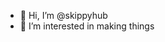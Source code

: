 - 👋 Hi, I’m @skippyhub
- 👀 I’m interested in making things  


<!---
skippyhub/skippyhub is a ✨ special ✨ repository because its `README.md` (this file) appears on your GitHub profile.
You can click the Preview link to take a look at your changes.
--->

